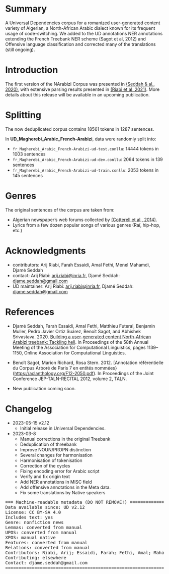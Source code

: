 # Summary

A Universal Dependencies corpus for a romanized user-generated content variety of Algerian, a North-African Arabic dialect known for its frequent usage of code-switching. We added to the UD annotations NER annotations extending the French Treebank NER scheme (Sagot et al, 2012) and Offensive language classification and corrected many of the translations (still ongoing).

# Introduction

The first version of the NArabizi Corpus was presented in [(Seddah & al., 2020)](https://aclanthology.org/2020.acl-main.107.pdf), with extensive parsing results presented in [(Riabi et al, 2021)](https://aclanthology.org/2021.wnut-1.47/).
More details about this release will be available in an upcoming publication.

# Splitting
The now deduplicated corpus contains 18561 tokens in 1287 sentences.

In **UD_Magherebi_Arabic_French-Arabizi**, data were randomly split into:

 * `fr_Magherebi_Arabic_French-Arabizi-ud-test.conllu`: 14444 tokens in 1003 sentences
 * `fr_Magherebi_Arabic_French-Arabizi-ud-dev.conllu`: 2064 tokens in 139 sentences
 * `fr_Magherebi_Arabic_French-Arabizi-ud-train.conllu`: 2053 tokens in 145 sentences

# Genres
The original sentences of the corpus are taken from:
 * Algerian newspaper’s web forums collected by [(Cotterell et al., 2014)](http://www.lrec-conf.org/proceedings/lrec2014/workshops/LREC2014Workshop-OSACT%20Proceedings.pdf#page=39).
 * Lyrics from a few dozen popular songs of various genres (Raï, hip-hop, etc.)


# Acknowledgments
* contributors: Arij Riabi, Farah Essaidi, Amal Fethi, Menel Mahamdi, Djamé Seddah
* contact: Arij Riabi: arij.riabi@inria.fr, Djamé Seddah: djame.seddah@gmail.com
* UD maintainer: Arij Riabi: arij.riabi@inria.fr, Djamé Seddah: djame.seddah@gmail.com

# References
* Djamé Seddah, Farah Essaidi, Amal Fethi, Matthieu Futeral, Benjamin Muller, Pedro Javier Ortiz Suárez, Benoît Sagot, and Abhishek Srivastava. 2020. [Building a user-generated content North-African Arabizi treebank: Tackling hell](https://aclanthology.org/2020.acl-main.107.pdf). In Proceedings of the 58th Annual Meeting of the Association for Computational Linguistics, pages 1139–1150, Online Association for Computational Linguistics.
* Benoît Sagot, Marion Richard, Rosa Stern. 2012. [Annotation référentielle du Corpus Arboré de Paris 7 en entités nommées}(https://aclanthology.org/F12-2050.pdf). In Proceedings of the Joint Conference JEP-TALN-RECITAL 2012, volume 2, TALN.

* New publication coming soon.

# Changelog
* 2023-05-15 v2.12
  * Initial release in Universal Dependencies.
* 2023-03-8
  * Manual corrections in the original Treebank
  * Deduplication of threebank
  * Improve NOUN/PROPN distinction
  * Several changes for harmonisation
  * Harmonisation of tokenisation
  * Correction of the cycles
  * Fixing encoding error for Arabic script
  * Verify and fix origin text
  * Add NER annotations in MISC field
  * Add offensive annotations in the Meta data.
  * Fix some translations by Native speakers


<pre>
=== Machine-readable metadata (DO NOT REMOVE!) ================================
Data available since: UD v2.12
License: CC BY-SA 4.0
Includes text: yes
Genre: nonfiction news
Lemmas: converted from manual
UPOS: converted from manual
XPOS: manual native
Features: converted from manual
Relations: converted from manual
Contributors: Riabi, Arij; Essaidi, Farah; Fethi, Amal; Mahamdi, Menel; Seddah, Djamé
Contributing: elsewhere
Contact: djame.seddah@gmail.com
===============================================================================
</pre>
